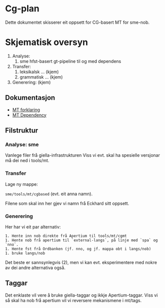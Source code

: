 Cg-plan
=======

Dette dokumentet skisserer eit oppsett for CG-basert MT for sme-nob.


# Skjematisk oversyn


1. Analyse: 
	1. sme hfst-basert gt-pipeline til og med dependens
1. Transfer: 
	1. leksikalsk ...  (kjem)
	1. grammatisk ...  (kjem)
1. Generering: (kjem)


## Dokumentasjon


* [MT forklaring](MTForklaring.html)
* [MT Dependency](MTDependency.html)


## Filstruktur


### Analyse: sme
Vanlege filer frå giella-infrastrukturen
Viss vi evt. skal ha spesielle versjonar må dei ned i tools/mt.


### Transfer


Lage ny mappe:


`sme/tools/mt/cgbased` (evt. eit anna namn).


Filene som skal inn her gjev vi namn frå Eckhard sitt oppsett.


### Generering


Her har vi eit par alternativ:


	1. Hente inn nob direkte frå Apertium til tools/mt/cgmt
	1. Hente nob frå apertium til `external-langs`, på linje med `spa` og `nno`. 
	1. Hente fst frå Ordbanken (jf. nno, og jf. mappa obt i langs/nob)
	1. bruke langs/nob


Det beste er sannsynlegvis (2), men vi kan evt. eksperimentere med nokre av dei andre alternativa også.


## Taggar


Det enklaste vil vere å bruke giella-taggar og ikkje Apertium-taggar. Viss vi så skal ha nob frå apertium vil vi reversere mekanismene i mt/tags.












